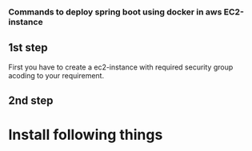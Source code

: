 ### Commands to deploy spring boot using docker in aws EC2-instance

## 1st step
First you have to create a ec2-instance with required security group acoding to your requirement. 

## 2nd step
# Install following things
